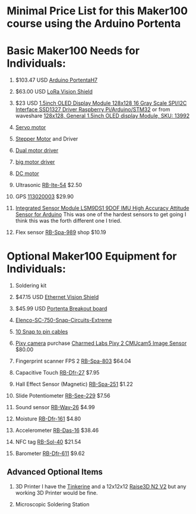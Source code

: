 









# Minimal Price List for this Maker100 course using the Arduino Portenta



# Basic Maker100 Needs for Individuals:
1. $103.47 USD [Arduino PortentaH7](https://store.arduino.cc/usa/portenta-h7)   

1. $63.00 USD [LoRa Vision Shield](https://store.arduino.cc/usa/portenta-vision-shield-lora) 

1.  $23 USD [1.5inch OLED Display Module 128x128 16 Gray Scale SPI/I2C Interface SSD1327 Driver Raspberry Pi/Arduino/STM32](https://www.amazon.ca/dp/B079KRC9X3?psc=1&smid=AIVH4OZ6D0Y4K&ref_=chk_typ_imgToDp) or from waveshare [128x128, General 1.5inch OLED display Module, SKU: 13992](https://www.waveshare.com/1.5inch-oled-module.htm)

1. [Servo motor](https://www.pololu.com/product/1057)
 
1. [Stepper Motor](https://www.pololu.com/product/1204) and Driver

1. [Dual motor driver](https://www.pololu.com/product/2135) 
 
1. [big motor driver](https://www.pololu.com/product/1451) 

1. [DC motor](https://www.pololu.com/product/3225)

1. Ultrasonic	[RB-Ite-54](http://www.robotshop.com/en/hc-sr04-ultrasonic-range-finder.html)	$2.50

1. GPS 	[113020003](http://www.seeedstudio.com/depot/Grove-GPS-p-959.html)	$29.90 


1. [Integrated Sensor Module LSM9DS1 9DOF IMU High Accuracy Attitude Sensor for Arduino](https://www.amazon.ca/Integrated-LSM9DS1-Accuracy-Attitude-Arduino/dp/B09BFTL9PY/ref=sr_1_2?dchild=1&keywords=LSM9DS1&qid=1635831937&sr=8-2) This was one of the hardest sensors to get going I think this was the forth different one I tried.


1. Flex sensor		[RB-Spa-989](http://www.robotshop.com/ca/en/22-10k-flexible-sensor.html)	shop	$10.19












# Optional Maker100 Equipment for Individuals:

1. Soldering kit

1. $47.15 USD [Ethernet Vision Shield](https://store.arduino.cc/usa/portenta-vision-shield)   

1. $45.99 USD [Portenta Breakout board](https://store.arduino.cc/usa/portenta-breakout)  

1. [Elenco-SC-750-Snap-Circuits-Extreme](https://www.amazon.ca/Elenco-SC-750-Snap-Circuits-Extreme/dp/B0002AHQWS)

1. [10 Snap to pin cables](https://www.amazon.ca/Snap-Circuits-SCJW10-Project-Connectors/dp/B013DA8XH0/ref=sr_1_fkmr0_1?s=toys&ie=UTF8&qid=1504073209&sr=1-1-fkmr0&keywords=snapcircuits+10+Snap+to+pin+cables)


1. [Pixy camera](https://pixycam.com/) purchase [Charmed Labs Pixy 2 CMUcam5 Image Sensor](https://www.robotshop.com/ca/en/charmed-labs-pixy-2-cmucam5-image-sensor.html) $80.00

1. Fingerprint scanner FPS	2	[RB-Spa-803](http://www.robotshop.com/ca/en/fingerprint-scanner-5v-ttl.html)	$64.04


1. Capacitive Touch	[RB-Dfr-27](	http://www.robotshop.com/en/at42qt1010-capacitive-touch-breakout.html)	$7.95




  

1. Hall Effect Sensor (Magnetic)		[RB-Spa-251](http://www.robotshop.com/ca/en/hall-effect-sensor.html)	$1.22





1. Slide Potentiometer	[RB-See-229](	http://www.robotshop.com/ca/en/grove-slide-potentiometer.html)	$7.56
1. Sound sensor	[RB-Wav-26](http://www.robotshop.com/ca/en/sound-sensor.html)	$4.99
1. Moisture	[RB-Dfr-161](http://www.robotshop.com/en/dfrobot-moisture-sensor.html)	$4.80
1. Accelerometer	[RB-Das-16](http://www.robotshop.com/ca/en/hovis-gyro-accelerometer-sensor.html)	$38.46
1. NFC tag	[RB-Sol-40](http://www.robotshop.com/ca/en/serial-to-nfc-converter-module.html)	$21.54
1. Barometer	[RB-Dfr-611](http://www.robotshop.com/ca/en/bmp180-barometer-module.html)	$9.62



## Advanced Optional Items

1. 3D Printer I have the [Tinkerine](https://store.tinkerine.com/) and a 12x12x12 [Raise3D N2 V2](https://www.amazon.com/Raise3D-Plus-Printer-Dual-Extruder/dp/B01N3982HD) but any working 3D Printer would be fine.

1. Microscopic Soldering Station


























